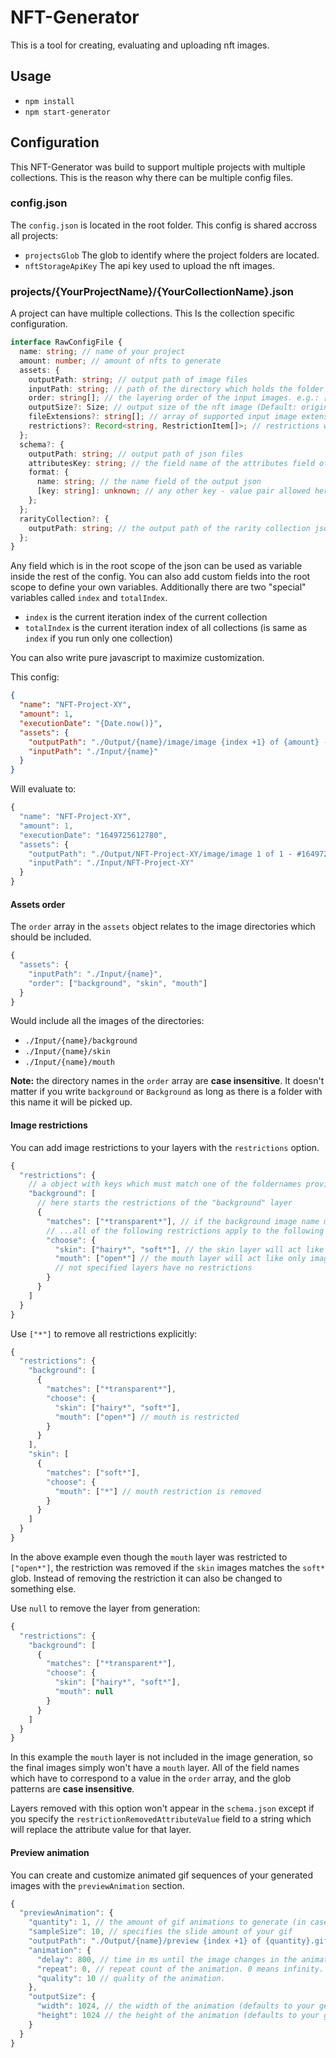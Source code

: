 # NFT-Generator

This is a tool for creating, evaluating and uploading nft images.

## Usage

- `npm install`
- `npm start-generator`

## Configuration

This NFT-Generator was build to support multiple projects with multiple collections. This is the reason why there can be multiple config files.

### config.json

The `config.json` is located in the root folder. This config is shared accross all projects:

- `projectsGlob` The glob to identify where the project folders are located.
- `nftStorageApiKey` The api key used to upload the nft images.

### projects/{YourProjectName}/{YourCollectionName}.json

A project can have multiple collections.
This Is the collection specific configuration.

```ts
interface RawConfigFile {
  name: string; // name of your project
  amount: number; // amount of nfts to generate
  assets: {
    outputPath: string; // output path of image files
    inputPath: string; // path of the directory which holds the folder with the input images
    order: string[]; // the layering order of the input images. e.g.: ["Background", "Skin", "Mouth"] (not case sensitive)
    outputSize?: Size; // output size of the nft image (Default: original size)
    fileExtensions?: string[]; // array of supported input image extensions (Default: ['png', 'jpg', 'jpeg'])
    restrictions?: Record<string, RestrictionItem[]>; // restrictions which apply for each image
  };
  schema?: {
    outputPath: string; // output path of json files
    attributesKey: string; // the field name of the attributes field of the output json
    format: {
      name: string; // the name field of the output json
      [key: string]: unknown; // any other key - value pair allowed here
    };
  };
  rarityCollection?: {
    outputPath: string; // the output path of the rarity collection json file (if not present rarity collection won't run)
  };
}
```

Any field which is in the root scope of the json can be used as variable inside the rest of the config.
You can also add custom fields into the root scope to define your own variables.
Additionally there are two "special" variables called `index` and `totalIndex`.

- `index` is the current iteration index of the current collection
- `totalIndex` is the current iteration index of all collections (is same as `index` if you run only one collection)

You can also write pure javascript to maximize customization.

This config:

```json
{
  "name": "NFT-Project-XY",
  "amount": 1,
  "executionDate": "{Date.now()}",
  "assets": {
    "outputPath": "./Output/{name}/image/image {index +1} of {amount} - #{executionDate}.png",
    "inputPath": "./Input/{name}"
  }
}
```

Will evaluate to:

```js
{
  "name": "NFT-Project-XY",
  "amount": 1,
  "executionDate": "1649725612780",
  "assets": {
    "outputPath": "./Output/NFT-Project-XY/image/image 1 of 1 - #1649725612780.png",
    "inputPath": "./Input/NFT-Project-XY"
  }
}
```

#### Assets order

The `order` array in the `assets` object relates to the image directories which should be included.

```js
{
  "assets": {
    "inputPath": "./Input/{name}",
    "order": ["background", "skin", "mouth"]
  }
}
```

Would include all the images of the directories:

- `./Input/{name}/background`
- `./Input/{name}/skin`
- `./Input/{name}/mouth`

**Note:** the directory names in the `order` array are **case insensitive**. It doesn't matter if you write `background` or `Background` as long as there is a folder with this name it will be picked up.

#### Image restrictions

You can add image restrictions to your layers with the `restrictions` option.

```js
{
  "restrictions": {
    // a object with keys which must match one of the foldernames provided in the order option
    "background": [
      // here starts the restrictions of the "background" layer
      {
        "matches": ["*transparent*"], // if the background image name matches this set of globs...
        // ...all of the following restrictions apply to the following layers:
        "choose": {
          "skin": ["hairy*", "soft*"], // the skin layer will act like only images which matches those globs are available
          "mouth": ["open*"] // the mouth layer will act like only images which matches those globs are available
          // not specified layers have no restrictions
        }
      }
    ]
  }
}
```

Use `["*"]` to remove all restrictions explicitly:

```js
{
  "restrictions": {
    "background": [
      {
        "matches": ["*transparent*"],
        "choose": {
          "skin": ["hairy*", "soft*"],
          "mouth": ["open*"] // mouth is restricted
        }
      }
    ],
    "skin": [
      {
        "matches": ["soft*"],
        "choose": {
          "mouth": ["*"] // mouth restriction is removed
        }
      }
    ]
  }
}
```

In the above example even though the `mouth` layer was restricted to `["open*"]`, the restriction was removed if the `skin` images matches the `soft*` glob.
Instead of removing the restriction it can also be changed to something else.

Use `null` to remove the layer from generation:

```js
{
  "restrictions": {
    "background": [
      {
        "matches": ["*transparent*"],
        "choose": {
          "skin": ["hairy*", "soft*"],
          "mouth": null
        }
      }
    ]
  }
}
```

In this example the `mouth` layer is not included in the image generation, so the final images simply won't have a `mouth` layer.
All of the field names which have to correspond to a value in the `order` array, and the glob patterns are **case insensitive**.

Layers removed with this option won't appear in the `schema.json` except if you specify the `restrictionRemovedAttributeValue` field to a string which will replace the attribute value for that layer.

#### Preview animation

You can create and customize animated gif sequences of your generated images with the `previewAnimation` section.

```js
{
  "previewAnimation": {
    "quantity": 1, // the amount of gif animations to generate (in case you don't like the first)
    "sampleSize": 10, // specifies the slide amount of your gif
    "outputPath": "./Output/{name}/preview {index +1} of {quantity}.gif", // output path, has to be specified
    "animation": {
      "delay": 800, // time in ms until the image changes in the animation.
      "repeat": 0, // repeat count of the animation. 0 means infinity.
      "quality": 10 // quality of the animation.
    },
    "outputSize": {
      "width": 1024, // the width of the animation (defaults to your generated images width)
      "height": 1024 // the height of the animation (defaults to your generated images height)
    }
  }
}
```
